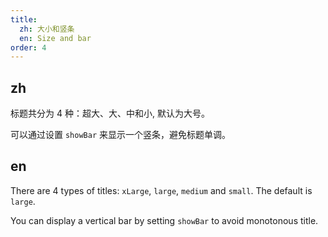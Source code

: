 ```yaml
---
title:
  zh: 大小和竖条
  en: Size and bar
order: 4
---
```


## zh

标题共分为 4 种：超大、大、中和小, 默认为大号。

可以通过设置 `showBar` 来显示一个竖条，避免标题单调。

## en

There are 4 types of titles: `xLarge`, `large`, `medium` and `small`. The default is `large`.

You can display a vertical bar by setting `showBar` to avoid monotonous title.
